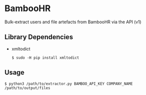 # BambooHR #
Bulk-extract users and file artefacts from BambooHR via the API (v1)

## Library Dependencies ##

  - xmltodict
    ```
    $ sudo -H pip install xmltodict
    ```

## Usage ##
```
$ python3 /path/to/extractor.py BAMBOO_API_KEY COMPANY_NAME /path/to/output/files
```
